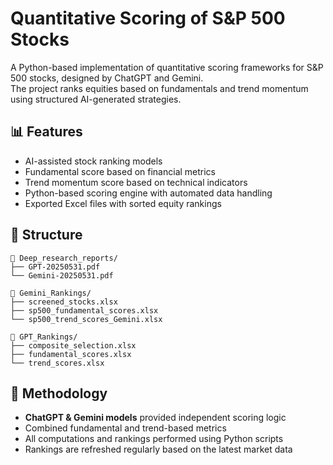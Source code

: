 # Quantitative Scoring of S&P 500 Stocks

A Python-based implementation of quantitative scoring frameworks for S&P 500 stocks, designed by ChatGPT and Gemini.  
The project ranks equities based on fundamentals and trend momentum using structured AI-generated strategies.

## 📊 Features

- AI-assisted stock ranking models
- Fundamental score based on financial metrics
- Trend momentum score based on technical indicators
- Python-based scoring engine with automated data handling
- Exported Excel files with sorted equity rankings


## 📁 Structure
```
📁 Deep_research_reports/
├── GPT-20250531.pdf
└── Gemini-20250531.pdf

📁 Gemini_Rankings/
├── screened_stocks.xlsx
├── sp500_fundamental_scores.xlsx
└── sp500_trend_scores_Gemini.xlsx

📁 GPT_Rankings/
├── composite_selection.xlsx
├── fundamental_scores.xlsx
└── trend_scores.xlsx
```

## 🧠 Methodology

- **ChatGPT & Gemini models** provided independent scoring logic
- Combined fundamental and trend-based metrics
- All computations and rankings performed using Python scripts
- Rankings are refreshed regularly based on the latest market data
